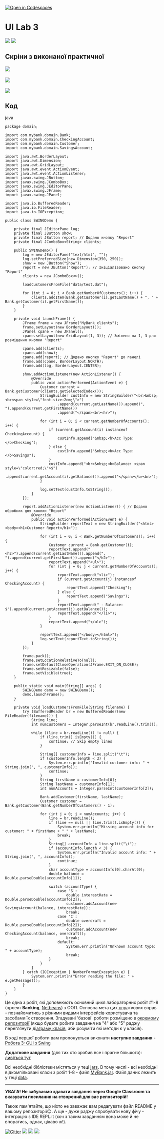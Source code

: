 [![Open in Codespaces](https://classroom.github.com/assets/launch-codespace-7f7980b617ed060a017424585567c406b6ee15c891e84e1186181d67ecf80aa0.svg)](https://classroom.github.com/open-in-codespaces?assignment_repo_id=15214745)
# UI Lab 3
![](terminal-icon.png)
![](gui-icon.png)
## Скріни з виконаної практичної
#### ![](img/1.png)
#### ![](img/2.png)
#### ![](img/3.png)
## Код
java
```
package domain;

import com.mybank.domain.Bank;
import com.mybank.domain.CheckingAccount;
import com.mybank.domain.Customer;
import com.mybank.domain.SavingsAccount;

import java.awt.BorderLayout;
import java.awt.Dimension;
import java.awt.GridLayout;
import java.awt.event.ActionEvent;
import java.awt.event.ActionListener;
import javax.swing.JButton;
import javax.swing.JComboBox;
import javax.swing.JEditorPane;
import javax.swing.JFrame;
import javax.swing.JPanel;

import java.io.BufferedReader;
import java.io.FileReader;
import java.io.IOException;

public class SWINGDemo {

    private final JEditorPane log;
    private final JButton show;
    private final JButton report; // Додано кнопку "Report"
    private final JComboBox<String> clients;

    public SWINGDemo() {
        log = new JEditorPane("text/html", "");
        log.setPreferredSize(new Dimension(350, 250));
        show = new JButton("Show");
        report = new JButton("Report"); // Ініціалізовано кнопку "Report"
        clients = new JComboBox<>();

        loadCustomersFromFile("data/test.dat");

        for (int i = 0; i < Bank.getNumberOfCustomers(); i++) {
            clients.addItem(Bank.getCustomer(i).getLastName() + ", " + Bank.getCustomer(i).getFirstName());
        }
    }

    private void launchFrame() {
        JFrame frame = new JFrame("MyBank clients");
        frame.setLayout(new BorderLayout());
        JPanel cpane = new JPanel();
        cpane.setLayout(new GridLayout(1, 3)); // Змінено на 1, 3 для розміщення кнопки "Report"

        cpane.add(clients);
        cpane.add(show);
        cpane.add(report); // Додано кнопку "Report" до панелі
        frame.add(cpane, BorderLayout.NORTH);
        frame.add(log, BorderLayout.CENTER);

        show.addActionListener(new ActionListener() {
            @Override
            public void actionPerformed(ActionEvent e) {
                Customer current = Bank.getCustomer(clients.getSelectedIndex());
                StringBuilder custInfo = new StringBuilder("<br>&nbsp;<b><span style=\"font-size:2em;\">")
                        .append(current.getLastName()).append(", ").append(current.getFirstName())
                        .append("</span><br><hr>");

                for (int i = 0; i < current.getNumberOfAccounts(); i++) {
                    if (current.getAccount(i) instanceof CheckingAccount) {
                        custInfo.append("&nbsp;<b>Acc Type: </b>Checking");
                    } else {
                        custInfo.append("&nbsp;<b>Acc Type: </b>Savings");
                    }
                    custInfo.append("<br>&nbsp;<b>Balance: <span style=\"color:red;\">$")
                            .append(current.getAccount(i).getBalance()).append("</span></b><br>");
                }

                log.setText(custInfo.toString());
            }
        });

        report.addActionListener(new ActionListener() { // Додано обробник для кнопки "Report"
            @Override
            public void actionPerformed(ActionEvent e) {
                StringBuilder reportText = new StringBuilder("<html><body><h1>Customer Report</h1>");

                for (int i = 0; i < Bank.getNumberOfCustomers(); i++) {
                    Customer current = Bank.getCustomer(i);
                    reportText.append("<h2>").append(current.getLastName()).append(", ").append(current.getFirstName()).append("</h2>");
                    reportText.append("<ul>");
                    for (int j = 0; j < current.getNumberOfAccounts(); j++) {
                        reportText.append("<li>");
                        if (current.getAccount(j) instanceof CheckingAccount) {
                            reportText.append("Checking");
                        } else {
                            reportText.append("Savings");
                        }
                        reportText.append(" - Balance: $").append(current.getAccount(j).getBalance());
                        reportText.append("</li>");
                    }
                    reportText.append("</ul>");
                }

                reportText.append("</body></html>");
                log.setText(reportText.toString());
            }
        });

        frame.pack();
        frame.setLocationRelativeTo(null);
        frame.setDefaultCloseOperation(JFrame.EXIT_ON_CLOSE);
        frame.setResizable(false);
        frame.setVisible(true);
    }

    public static void main(String[] args) {
        SWINGDemo demo = new SWINGDemo();
        demo.launchFrame();
    }

    private void loadCustomersFromFile(String filename) {
        try (BufferedReader br = new BufferedReader(new FileReader(filename))) {
            String line;
            int numCustomers = Integer.parseInt(br.readLine().trim());

            while ((line = br.readLine()) != null) {
                if (line.trim().isEmpty()) {
                    continue; // Skip empty lines
                }

                String[] customerInfo = line.split("\t");
                if (customerInfo.length < 3) {
                    System.err.println("Invalid customer info: " + String.join(", ", customerInfo));
                    continue;
                }
                String firstName = customerInfo[0];
                String lastName = customerInfo[1];
                int numAccounts = Integer.parseInt(customerInfo[2]);

                Bank.addCustomer(firstName, lastName);
                Customer customer = Bank.getCustomer(Bank.getNumberOfCustomers() - 1);

                for (int j = 0; j < numAccounts; j++) {
                    line = br.readLine();
                    if (line == null || line.trim().isEmpty()) {
                        System.err.println("Missing account info for customer: " + firstName + " " + lastName);
                        break;
                    }
                    String[] accountInfo = line.split("\t");
                    if (accountInfo.length < 3) {
                        System.err.println("Invalid account info: " + String.join(", ", accountInfo));
                        continue;
                    }
                    char accountType = accountInfo[0].charAt(0);
                    double balance = Double.parseDouble(accountInfo[1]);

                    switch (accountType) {
                        case 'S':
                            double interestRate = Double.parseDouble(accountInfo[2]);
                            customer.addAccount(new SavingsAccount(balance, interestRate));
                            break;
                        case 'C':
                            double overdraft = Double.parseDouble(accountInfo[2]);
                            customer.addAccount(new CheckingAccount(balance, overdraft));
                            break;
                        default:
                            System.err.println("Unknown account type: " + accountType);
                            break;
                    }
                }
            }
        } catch (IOException | NumberFormatException e) {
            System.err.println("Error reading the file: " + e.getMessage());
        }
    }
}

```

Це одна з робіт, які доповнюють основний цикл лабораторних робіт #1-8 (проект **Banking**, [Netbeans](https://netbeans.org/)) з ООП.  Основна мета цих додаткових вправ - познайомитись з різними видами інтерфейсів користувача та засобами їх створення. Згадувані 'базові' роботи розміщено в [окремому репозиторії](https://github.com/liketaurus/OOP-JAVA) (якщо будете робити завдання на "4" або "5" раджу переглянути [діаграму класів](https://github.com/liketaurus/OOP-JAVA/blob/master/MyBank.png), аби розуміти які методи є у класів).

В ході першої роботи вам пропонується виконати **наступне завдання** - [Робота 3: GUI з Swing](https://github.com/ppc-ntu-khpi/GUI-Lab1-Starter/blob/master/Lab%203%20-%20SWING/Lab%203.md)
  
**Додаткове завдання** (для тих хто зробив все і прагне більшого): [дивіться тут](https://github.com/ppc-ntu-khpi/GUI-Lab1-Starter/blob/master/Lab%203%20-%20SWING/Lab%203%20-%20add.md)

Всі необхідні бібліотеки містяться у теці [jars](https://github.com/ppc-ntu-khpi/GUI-Lab1-Starter/tree/master/jars). В тому числі - всі необхідні відкомпільовані класи з робіт 1-8 - файл [MyBank.jar](https://github.com/ppc-ntu-khpi/GUI-Lab1-Starter/blob/master/jars/MyBank.jar). Файл даних лежить у теці [data](https://github.com/ppc-ntu-khpi/GUI-Lab1-Starter/tree/master/data).

---
**УВАГА! Не забуваємо здавати завдання через Google Classroom та вказувати посилання на створений для вас репозиторій!**

Також пам'ятайте, що ніхто не заважає вам редагувати файл README у вашому репозиторії😉.
А ще - дуже раджу спробувати нову фічу - інтеграцію з IDE REPL.it (хоч з таким завданням вона може й не впоратись, однак, цікаво ж!).

[![Gitter](https://badges.gitter.im/PPC-SE-2020/OOP.svg)](https://gitter.im/PPC-SE-2020/OOP?utm_source=badge&utm_medium=badge&utm_campaign=pr-badge)
![](https://img.shields.io/badge/Made%20with-JAVA-red.svg)
![](https://img.shields.io/badge/Made%20with-%20Netbeans-brightgreen.svg)
![](https://img.shields.io/badge/Made%20at-PPC%20NTU%20%22KhPI%22-blue.svg) 

